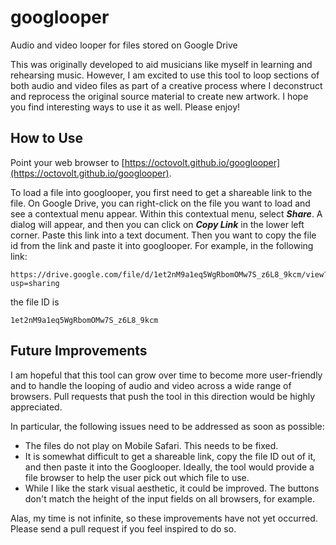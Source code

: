 # googlooper
Audio and video looper for files stored on Google Drive

This was originally developed to aid musicians like myself in learning and rehearsing music. However, I am excited to use this tool to loop sections of both audio and video files as part of a creative process where I deconstruct and reprocess the original source material to create new artwork. I hope you find interesting ways to use it as well. Please enjoy!

How to Use
---
Point your web browser to [https://octovolt.github.io/googlooper](https://octovolt.github.io/googlooper).

To load a file into googlooper, you first need to get a shareable link to the file. On Google Drive, you can right-click on the file you want to load and see a contextual menu appear. Within this contextual menu, select ***Share***. A dialog will appear, and then you can click on ***Copy Link*** in the lower left corner. Paste this link into a text document. Then you want to copy the file id from the link and paste it into googlooper. For example, in the following link:

```
https://drive.google.com/file/d/1et2nM9a1eq5WgRbomOMw7S_z6L8_9kcm/view?usp=sharing
```

the file ID is

```
1et2nM9a1eq5WgRbomOMw7S_z6L8_9kcm
``` 

Future Improvements
---
I am hopeful that this tool can grow over time to become more user-friendly and to handle the looping of audio and video across a wide range of browsers. Pull requests that push the tool in this direction would be highly appreciated.

In particular, the following issues need to be addressed as soon as possible:

* The files do not play on Mobile Safari. This needs to be fixed.
* It is somewhat difficult to get a shareable link, copy the file ID out of it, and then paste it into the Googlooper. Ideally, the tool would provide a file browser to help the user pick out which file to use.
* While I like the stark visual aesthetic, it could be improved. The buttons don't match the height of the input fields on all browsers, for example.

Alas, my time is not infinite, so these improvements have not yet occurred. Please send a pull request if you feel inspired to do so.

